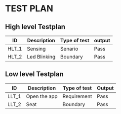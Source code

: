 # TEST PLAN 

## High level Testplan

|ID| Description|Type of test| output|
|-|-|-|-|
|HLT_1|Sensing|Senario|Pass|
|HLT_2|Led Blinking|Boundary|Pass|


## Low level Testplan

|ID|Description|Type of test|Output|
|-|-|-|-|
|LLT_1|Open the app|Requirement|Pass|
|LLT_2|Seat|Boundary|Pass|
